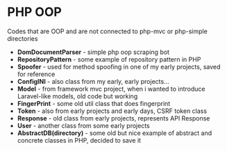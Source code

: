 # PHP OOP
Codes that are OOP and are not connected to php-mvc or php-simple directories

- **DomDocumentParser** - simple php oop scraping bot
- **RepositoryPattern** - some example of repository pattern in PHP
- **Spoofer** - used for method spoofing in one of my early projects, saved for reference
- **ConfigINI** - also class from my early, early projects...
- **Model** - from framework mvc project, when i wanted to introduce Laravel-like models, old code but working
- **FingerPrint** - some old util class that does fingerprint
- **Token** - also from early projects and early days, CSRF token class
- **Response** - old class from early projects, represents API Response
- **User** - another class from some early projects
- **AbstractDB(directory)** - some old but nice example of abstract and concrete classes in PHP, decided to save it